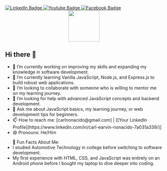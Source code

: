 <div id="badges">
  <a href="https://www.linkedin.com/in/carl-earvin-nonacido-7a031a339/">
    <img src="https://img.shields.io/badge/LinkedIn-blue?style=for-the-badge&logo=linkedin&logoColor=white" alt="LinkedIn Badge"/>
  </a>
  <a href="https://youtube.com/@carlearvin25?si=nXrEsDSdYE9E2NnI">
    <img src="https://img.shields.io/badge/YouTube-red?style=for-the-badge&logo=youtube&logoColor=white" alt="Youtube Badge"/>
  </a>
  <a href="https://www.facebook.com/noynoy082597">
    <img src="https://img.shields.io/badge/Facebook-Connect-brightgreen?style=for-the-badge&labelColor=black&logo=facebook" alt="Facebook Badge"/>
  </a>
</div>

<div id="header" align="center">
  <img src="https://i.giphy.com/media/v1.Y2lkPTc5MGI3NjExbDNwdXZ6MXh5NHhldGttNmJndTBwMzFndjlxcmcweDdlY3EzNjdsNyZlcD12MV9pbnRlcm5hbF9naWZfYnlfaWQmY3Q9Zw/6XraD6fcKDvmGhUcCR/giphy.gif" width="100"/>
</div>

## Hi there 👋

<ul>
<li>🔭 I’m currently working on improving my skills and expanding my knowledge in software development.</li>
<li>🌱 I’m currently learning Vanilla JavaScript, Node.js, and Express.js to build robust web applications.</li>
<li>👯 I’m looking to collaborate with someone who is willing to mentor me on my learning journey.</li>
<li>🤔 I’m looking for help with advanced JavaScript concepts and backend development.</li>
<li>💬 Ask me about JavaScript basics, my learning journey, or web development tips for beginners.</li>
<li>📫 How to reach me: [carlnonacido@gmail.com] | [[Your LinkedIn Profile](https://www.linkedin.com/in/carl-earvin-nonacido-7a031a339/)]</li>
<li>😄 Pronouns: He/Him</li>
</ul> 
<ul>🌟 Fun Facts About Me:
  <li>I studied Automotive Technology in college before switching to software development.
</li>
  <li>My first experience with HTML, CSS, and JavaScript was entirely on an Android phone before I bought my laptop to dive deeper into coding.
</li>
</ul>
